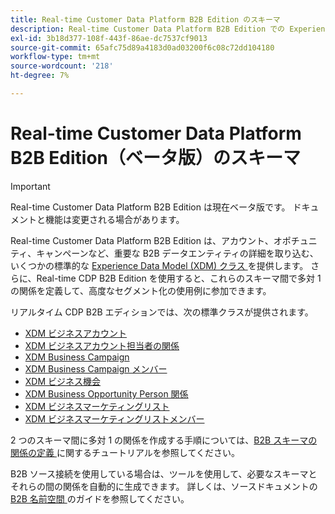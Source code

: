 ```yaml
---
title: Real-time Customer Data Platform B2B Edition のスキーマ
description: Real-time Customer Data Platform B2B Edition での Experience Data Model(XDM) スキーマの役割の概要です。
exl-id: 3b18d377-108f-443f-86ae-dc7537cf9013
source-git-commit: 65afc75d89a4183d0ad03200f6c08c72dd104180
workflow-type: tm+mt
source-wordcount: '218'
ht-degree: 7%

---
```


# Real-time Customer Data Platform B2B Edition（ベータ版）のスキーマ

>[!IMPORTANT]
>
>Real-time Customer Data Platform B2B Edition は現在ベータ版です。 ドキュメントと機能は変更される場合があります。

Real-time Customer Data Platform B2B Edition は、アカウント、オポチュニティ、キャンペーンなど、重要な B2B データエンティティの詳細を取り込む、いくつかの標準的な [Experience Data Model (XDM) クラス ](../../xdm/schema/composition.md#class) を提供します。 さらに、Real-time CDP B2B Edition を使用すると、これらのスキーマ間で多対 1 の関係を定義して、高度なセグメント化の使用例に参加できます。

リアルタイム CDP B2B エディションでは、次の標準クラスが提供されます。

* [XDM ビジネスアカウント](../../xdm/classes/b2b/business-account.md)
* [XDM ビジネスアカウント担当者の関係](../../xdm/classes/b2b/business-account-person-relation.md)
* [XDM Business Campaign](../../xdm/classes/b2b/business-campaign.md)
* [XDM Business Campaign メンバー](../../xdm/classes/b2b/business-campaign-members.md)
* [XDM ビジネス機会](../../xdm/classes/b2b/business-opportunity.md)
* [XDM Business Opportunity Person 関係](../../xdm/classes/b2b/business-opportunity-person-relation.md)
* [XDM ビジネスマーケティングリスト](../../xdm/classes/b2b/business-marketing-list.md)
* [XDM ビジネスマーケティングリストメンバー](../../xdm/classes/b2b/business-marketing-list-members.md)

2 つのスキーマ間に多対 1 の関係を作成する手順については、[B2B スキーマの関係の定義 ](../../xdm/tutorials/relationship-b2b.md) に関するチュートリアルを参照してください。

B2B ソース接続を使用している場合は、ツールを使用して、必要なスキーマとそれらの間の関係を自動的に生成できます。 詳しくは、ソースドキュメントの [B2B 名前空間 ](../../sources/connectors/adobe-applications/marketo/marketo-namespaces.md) のガイドを参照してください。
